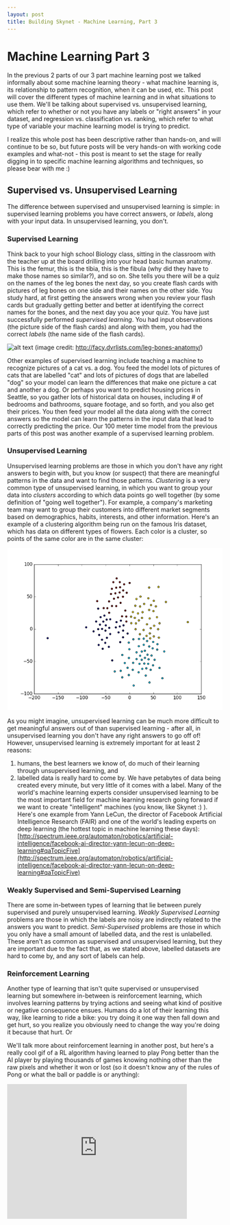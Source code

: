 ```yaml
---
layout: post
title: Building Skynet - Machine Learning, Part 3
---
```

# Machine Learning Part 3

In the previous 2 parts of our 3 part machine learning post we talked informally about some machine learning theory - what machine learning is, its relationship to pattern recognition, when it can be used, etc. This post will cover the different types of machine learning and in what situations to use them. We'll be talking about supervised vs. unsupervised learning, which refer to whether or not you have any labels or "right answers" in your dataset, and regression vs. classification vs. ranking, which refer to what type of variable your machine learning model is trying to predict.

I realize this whole post has been descriptive rather than hands-on, and will continue to be so, but future posts will be very hands-on with working code examples and what-not - this post is meant to set the stage for really digging in to specific machine learning algorithms and techniques, so please bear with me :)

## Supervised vs. Unsupervised Learning

The difference between supervised and unsupervised learning is simple: in supervised learning problems you have correct answers, or *labels*, along with your input data. In unsupervised learning, you don't.

### Supervised Learning

Think back to your high school Biology class, sitting in the classroom with the teacher up at the board drilling into your head basic human anatomy. This is the femur, this is the tibia, this is the fibula (why did they have to make those names so similar?), and so on. She tells you there will be a quiz on the names of the leg bones the next day, so you create flash cards with pictures of leg bones on one side and their names on the other side. You study hard, at first getting the answers wrong when you review your flash cards but gradually getting better and better at identifying the correct names for the bones, and the next day you ace your quiz. You have just successfully performed *supervised learning*. You had input observations (the picture side of the flash cards) and along with them, you had the correct *labels* (the name side of the flash cards).

![alt text](https://s-media-cache-ak0.pinimg.com/236x/49/67/f1/4967f15bf453e7555fcce9b534cc3bc8.jpg)
(image credit: http://facy.dvrlists.com/leg-bones-anatomy/)

Other examples of supervised learning include teaching a machine to recognize pictures of a cat vs. a dog. You feed the model lots of pictures of cats that are labelled "cat" and lots of pictures of dogs that are labelled "dog" so your model can learn the differences that make one picture a cat and another a dog. Or perhaps you want to predict housing prices in Seattle, so you gather lots of historical data on houses, including # of bedrooms and bathrooms, square footage, and so forth, and you also get their prices. You then feed your model all the data along with the correct answers so the model can learn the patterns in the input data that lead to correctly predicting the price. Our 100 meter time model from the previous parts of this post was another example of a supervised learning problem.

### Unsupervised Learning

Unsupervised learning problems are those in which you don't have any right answers to begin with, but you know (or suspect) that there are meaningful patterns in the data and want to find those patterns. *Clustering* is a very common type of unsupervised learning, in which you want to group your data into *clusters* according to which data points go well together (by some definition of "going well together"). For example, a company's marketing team may want to group their customers into different market segments based on demographics, habits, interests, and other information. Here's an example of a clustering algorithm being run on the famous Iris dataset, which has data on different types of flowers. Each color is a cluster, so points of the same color are in the same cluster:

![alt text](../images/iris_clusters.png)

As you might imagine, unsupervised learning can be much more difficult to get meaningful answers out of than supervised learning - after all, in unsupervised learning you don't have any right answers to go off of! However, unsupervised learning is extremely important for at least 2 reasons: 
1. humans, the best learners we know of, do much of their learning through unsupervised learning, and
2. labelled data is really hard to come by. We have petabytes of data being created every minute, but very little of it comes with a label.
Many of the world's machine learning experts consider unsupervised learning to be the most important field for machine learning research going forward if we want to create "intelligent" machines (you know, like Skynet :) ). Here's one example from Yann LeCun, the director of Facebook Artificial Intelligence Research (FAIR) and one of the world's leading experts on deep learning (the hottest topic in machine learning these days): [http://spectrum.ieee.org/automaton/robotics/artificial-intelligence/facebook-ai-director-yann-lecun-on-deep-learning#qaTopicFive](http://spectrum.ieee.org/automaton/robotics/artificial-intelligence/facebook-ai-director-yann-lecun-on-deep-learning#qaTopicFive)

### Weakly Supervised and Semi-Supervised Learning

There are some in-between types of learning that lie between purely supervised and purely unsupervised learning. *Weakly Supervised Learning* problems are those in which the labels are noisy are indirectly related to the answers you want to predict. *Semi-Supervised* problems are those in which you only have a small amount of labelled data, and the rest is unlabelled. These aren't as common as supervised and unsupervised learning, but they are important due to the fact that, as we stated above, labelled datasets are hard to come by, and any sort of labels can help.

### Reinforcement Learning

Another type of learning that isn't quite supervised or unsupervised learning but somewhere in-between is reinforcement learning, which involves learning patterns by trying actions and seeing what kind of positive or negative consequence ensues. Humans do a lot of their learning this way, like learning to ride a bike: you try doing it one way then fall down and get hurt, so you realize you obviously need to change the way you're doing it because that hurt. Or 

We'll talk more about reinforcement learning in another post, but here's a really cool gif of a RL algorithm having learned to play Pong better than the AI player by playing thousands of games knowing nothing other than the raw pixels and whether it won or lost (so it doesn't know any of the rules of Pong or what the ball or paddle is or anything):

<iframe width="420" height="315" src="https://www.youtube.com/embed/YOW8m2YGtRg" frameborder="0" allowfullscreen></iframe>

